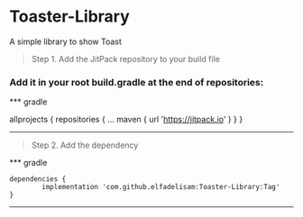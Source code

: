 # Toaster-Library
A simple library to show Toast

> Step 1. Add the JitPack repository to your build file 

### Add it in your root build.gradle at the end of repositories:

*** gradle

allprojects {
		repositories {
			...
			maven { url 'https://jitpack.io' }
		}
	}
***
  
 > Step 2. Add the dependency
 
 *** gradle 
 

	dependencies {
	        implementation 'com.github.elfadelisam:Toaster-Library:Tag'
	}
***

